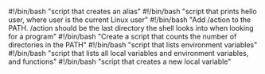 #!/bin/bash
"script that creates an alias"
#!/bin/bash
"script that prints hello user, where user is the current Linux user"
#!/bin/bash
"Add /action to the PATH. /action should be the last directory the shell looks into when looking for a program"
#!/bin/bash
"Create a script that counts the number of directories in the PATH"
#!/bin/bash
"script that lists environment variables"
#!/bin/bash
"script that lists all local variables and environment variables, and functions"
#!/bin/bash
"script that creates a new local variable"
